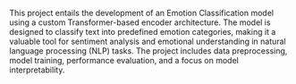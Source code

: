 <p>This project entails the development of an Emotion Classification model using a custom Transformer-based encoder architecture. The model is designed to classify text into predefined emotion categories, making it a valuable tool for sentiment analysis and emotional understanding in natural language processing (NLP) tasks. The project includes data preprocessing, model training, performance evaluation, and a focus on model interpretability.</p>
